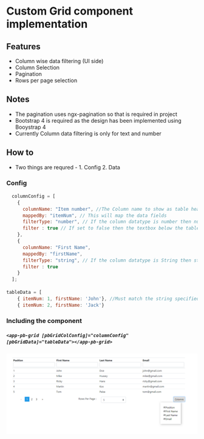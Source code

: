 # Custom Grid component implementation

## Features
* Column wise data filtering (UI side)
* Column Selection
* Pagination
* Rows per page selection

## Notes
* The pagination uses ngx-pagination so that is required in project
* Bootstrap 4 is required as the design has been implemented using Booystrap 4
* Currently Column data filtering is only for text and number

## How to
* Two things are requred - 1. Config 2. Data
### Config
```javascript
  columnConfig = [
    {
      columnName: "Item number", //The Column name to show as table header
      mappedBy: "itemNum", // This will map the data fields
      filterType: "number", // If the column datatype is number then number filter
      filter : true // If set to false then the textbox below the table header for filtering won't appear
    },
    {
      columnName: "First Name",
      mappedBy: "firstName",
      filterType: "string", // If the column datatype is String then string filter
      filter : true
    }
  ];

tableData = [
    { itemNum: 1, firstName: 'John'}, //Must match the string specified in matchedBy
    { itemNum: 2, firstName: 'Jack'}
```

### Including the component
##### `<app-pb-grid [pbGridColConfig]="columnConfig" [pbGridData]="tableData"></app-pb-grid>`

![Alt text](screenshot1.png?raw=true "Title")
